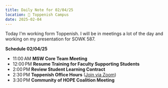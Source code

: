 ```yaml
---
title: Daily Note for 02/04/25
location: 🏫 Toppenish Campus
date: 2025-02-04
---
```

Today I'm working form Toppenish. I will be in meetings a lot of the day and working on my presentation for SOWK 587.

**Schedule 02/04/25**

- 11:00 AM **MSW Core Team Meeting**
- 12:00 PM **Resume Training for Faculty Supporting Students**
- 2:00 PM **Review Student Learning Contract**
- 2:30 PM **Toppenish Office Hours** ([Join via Zoom]( https://heritage.zoom.us/my/dr.jacob))
- 3:30 PM **Community of HOPE Coalition Meeting**

